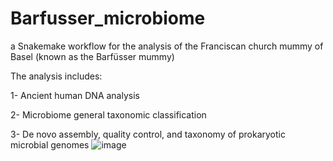 # Barfusser_microbiome
a Snakemake workflow for the analysis of the Franciscan church mummy of Basel (known as the Barfüsser mummy)

The analysis includes:

  1- Ancient human DNA analysis
  
  2- Microbiome general taxonomic classification
  
  3- De novo assembly, quality control, and taxonomy of prokaryotic microbial genomes
![image](https://user-images.githubusercontent.com/22358110/180797154-e5153a69-6c20-49e4-b2fe-3c446584e9ad.png)
